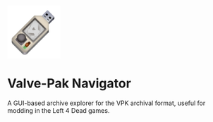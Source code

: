 <img style="vertical-align: middle;" src="data/icons/hicolor/scalable/apps/com.github.kinten108101.ValvePakNavigator.svg" width="120" height="120" align="center">

# Valve-Pak Navigator

A GUI-based archive explorer for the VPK archival format, useful for modding in the Left 4 Dead games.
